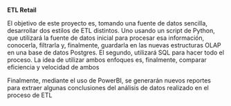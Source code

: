 **ETL Retail**

El objetivo de este proyecto es, tomando una fuente de datos sencilla, desarrollar dos estilos de ETL distintos. Uno usando un script de Python, que utilizará la fuente de datos inicial para procesar esa información, conocerla, filtrarla y, finalmente, guardarla en las nuevas estructuras OLAP en una base de datos Postgres.
El segundo, utilizará SQL para hacer todo el proceso. La idea de utilizar ambos enfoques es, finalmente, comparar eficiencia y velocidad de ambos

Finalmente, mediante el uso de PowerBI, se generarán nuevos reportes para extraer algunas conclusiones del análisis de datos realizado en el proceso de ETL
